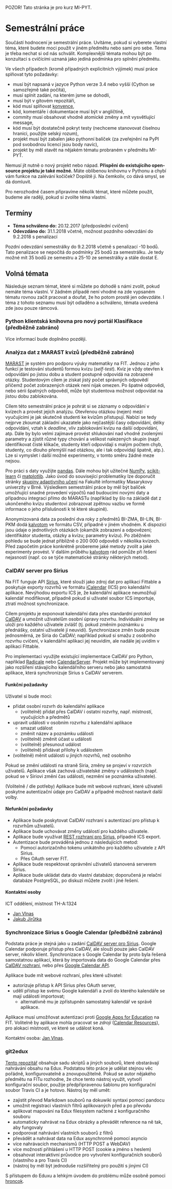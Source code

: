 
POZOR! Tato stránka je pro kurz MI-PYT.

Semestrální práce
=================

Součástí hodnocení je semestrální práce. Uvítáme, pokud si vyberete vlastní téma, které budete moci použít v jiném předmětu nebo sami pro sebe.
Téma je třeba nechat si od nás schválit.
Komplexnější témata mohou být po konzultaci s cvičícími uznaná jako jediná podmínka pro splnění předmětu.

Ve všech případech (kromě případných explicitních výjimek) musí práce splňovat tyto požadavky:

 * musí být napsaná v jazyce Python verze 3.4 nebo vyšší (Cython se samozřejmě také počítá),
 * musí splnit zadání, na kterém jsme se dohodli,
 * musí být v gitovém repozitáři,
 * kód musí splňovat [konvence](https://www.python.org/dev/peps/pep-0008/),
 * kód, komentáře i dokumentace musí být v angličtině,
 * commity musí obsahovat vhodně atomické změny a mít vysvětlující message,
 * kód musí být dostatečně pokryt testy (nechceme stanovovat číselnou hranici, použijte selský rozum),
 * projekt musí být zabalen jako pythonní balíček (za zveřejnění na PyPI pod svobodnou licencí jsou body navíc),
 * projekt by měl stavět na nějakém tématu probraném v předmětu MI-PYT.

Nemusí jít nutně o nový projekt nebo nápad. **Přispění do existujícího open-source
projektu je také možné.** Máte oblíbenou knihovnu v Pythonu a chybí vám funkce
na zalévání kočiček? Dopiště ji. Na čemkoliv, co dává smysl, se dá domluvit.

Pro nerozhodné časem připravíme několik témat, které můžete použít, budeme ale raději, pokud si zvolíte téma vlastní.

Termíny
-------

 * **Téma schváleno do:** 20.12.2017 (předposlední cvičení)
 * **Odevzdáno do:** 31.1.2018 včetně, možnost pozdního odevzdání do 9.2.2018 s penalizací

Pozdní odevzdání semestrálky do 9.2.2018 včetně s penalizací -10 bodů. Tato penalizace se nepočítá do podmínky 25 bodů za semestrálku. Je tedy možné mít 35 bodů ze semestru a 25-10 ze semestrálky a stále dostat E.

Volná témata
------------

Následuje seznam témat, které si můžete po dohodě s námi zvolit, pokud nemáte téma vlastní.
V žádném případě není vhodné na zde vypsaném tématu rovnou začít pracovat a doufat, že ho potom prostě jen odevzdáte.
I téma z tohoto seznamu musí být odladěno a schváleno, témata uvedená zde jsou pouze rámcová.

### Python klientská knihovna pro nový portál Klasifikace (předběžně zabráno)

Více informací bude doplněno později.

### Analýza dat z MARAST kvízů (předběžně zabráno)

[MARAST](https://marast.fit.cvut.cz) je systém pro podporu výuky matematiky
na FIT. Jednou z jeho funkcí je testování studentů formou kvízu (*self-test*).
Kvíz je vždy otevřen k odpovídání po jistou dobu a student postupně
odpovídá na zobrazené otázky. Studentovým cílem je získat jistý počet správných
odpovědí přičemž počet zobrazených otázek není nijak omezen. Po špatné
odpovědi, nebo sérii špatných odpovědí, může být studentova možnost
odpovídat na jistou dobu zablokována.

Cílem této semestrální práce je pohrát si se záznamy o odpovídání v kvízech a
provést jejich analýzu. Otevřenou otázkou (nejen) mezi vyučujícími je jak
skutečně studenti ke kvízům přistupují. Nabízí se tedy nejprve zkoumat základní
ukazatele jako nejčastější časy odpovídání, délky odpovídání, vztah k
*deadline*, vliv zablokování kvízu na další odpovídání, atp. Dále by bylo
velmi zajímavé provést shlukování nad vhodně zvolenými parametry a zjistit
různé typy chování a velikost nalezených skupin (např. identifikovat čisté
klikače, studenty kteří odpovídají s malým počtem chyb, studenty, co dlouho
přemýšlí nad otázkou, ale i tak odpovídají špatně, atp.). Lze si vymyslet
i další možné experimenty, v tomto směru žádné meze nejsou.

Pro práci s daty využijte [pandas](http://pandas.pydata.org). Dále mohou
být užitečné [NumPy](http://www.numpy.org), [scikit-learn](https://scikit-learn.org) či [matplotlib](http://matplotlib.org). Jako úvod do související
problematiky lze doporučit stránky [skupiny adaptivního učení](http://www.fi.muni.cz/adaptivelearning/)
na Fakultě informatiky Masarykovy univerzity v Brně.
Výsledkem semestrální práce by měl být balíček umožňující snadné provedení
výpočtů nad budoucími novými daty a případnou integraci přímo do MARASTu
(například by šlo na základě dat z ukončeného kvízu studentovi zobrazovat
zpětnou vazbu ve formě informace o jeho příslušnosti k té které skupině).

Anonymizovaná data za poslední dva roky z předmětů BI-ZMA, BI-LIN, BI-PKM dodá
[kalvotom](http://github/kalvotom) ve formátu CSV, případně v jiném vhodném.
K dispozici jsou údaje o jednotlivých otázkách (okamžik zobrazení a
odpovězení; identifikátor studenta, otázky a kvízu; parametry kvízu).
Po zběžném pohledu se bude jednat přibližně o 200 000 odpovědí v několika
kvízech. Před započetím práce konkrétně probereme jaké metody zvolit a
jaké experimenty provést. V dalším průběhu [kalvotom](https://github.com/kalvotom)
rád pomůže při řešení nejasností (např. co se týče matematické stránky
některých metod).

### CalDAV server pro Sirius

Na FIT funguje API [Sirius], které slouží jako zdroj dat pro aplikaci Fittable a poskytuje exporty rozvrhů ve formátu [iCalendar] (ICS) pro kalendářní aplikace. Nevýhodou exportu ICS je, že kalendářní aplikace neumožňují kalendář modifikovat, případně pokud si uživatel soubor ICS importuje, ztratí možnost synchronizace.

Cílem projektu je exponovat kalendářní data přes standardní protokol [CalDAV] a umožnit uživatelům osobní úpravy rozvrhu. Individuální změny se uloží pro každého uživatele zvlášť (tj. pokud změním poznámku u přednášky, ostatní uživatelé jí neuvidí). Synchronizace změn bude pouze jednosměrná, ze Siria do CalDAV; například pokud si smažu z osobního rozvrhu cvičení, v kalendářní aplikaci jej neuvidím, ale nadále jej uvidím v aplikaci Fittable.

Pro implementaci využijte existující implementace CalDAV pro Python, například [Radicale](http://radicale.org/) nebo [CalendarServer](https://www.calendarserver.org/). Projekt může být implementovaný jako rozšíření stávajícího kalendářního serveru nebo jako samostatná aplikace, která synchronizuje Sirius s CalDAV serverem.

#### Funkční požadavky

Uživatel si bude moci:

* přidat osobní rozvrh do kalendářní aplikace
  * (volitelně) přidat přes CalDAV i ostatní rozvrhy, např. místností, vyučujících a předmětů
* upravit události v osobním rozvrhu z kalendářní aplikace
  * smazat událost
  * změnit název a poznámku události
  * (volitelně) změnit účast u události
  * (volitelně) přesunout událost
  * (volitelně) přidávat přílohy k událostem
* (volitelně) měnit události u jiných rozvrhů, než osobního

Pokud se změní události na straně Siria, změny se projeví v rozvrzích uživatelů. Aplikace však zachová uživatelské změny v událostech (např. pokud se v Siriovi změní čas události, nezmění se poznámka uživatele).

(Volitelně / dle potřeby) Aplikace bude mít webové rozhraní, které uživateli poskytne autentizační údaje pro CalDAV a případně možnost nastavit další volby.

#### Nefunkční požadavky

* Aplikace bude poskytovat CalDAV rozhraní s autentizací pro přístup k rozvrhům uživatelů.
* Aplikace bude uchovávat změny událostí pro každého uživatele.
* Aplikace bude využívat [REST rozhraní pro Sirius](https://cvut.github.io/sirius/docs/api-v1.html), případně ICS export.
* Autentizace bude prováděná jednou z následujících metod:
  * Pomocí autorizačního tokenu unikátního pro každého uživatele z API Sirius.
  * Přes OAuth server FIT.
* Aplikace bude respektovat oprávnění uživatelů stanovená serverem Sirius.
* Aplikace bude ukládat data do vlastní databáze; doporučená je relační databáze PostgreSQL, po diskuzi můžete zvolit i jiné řešení.

#### Kontaktní osoby

ICT oddělení, místnost TH-A:1324

* [Jan Vlnas](https://usermap.cvut.cz/profile/vlnasjan/)
* [Jakub Jirůtka](https://usermap.cvut.cz/profile/jirutjak/)

[Sirius]: https://github.com/cvut/sirius
[iCalendar]: https://en.wikipedia.org/wiki/ICalendar
[CalDAV]: https://en.wikipedia.org/wiki/CalDAV

### Synchronizace Sirius s Google Calendar (předběžně zabráno)

Podstata práce je stejná jako u zadání [CalDAV server pro Sirius](#caldav-server-pro-sirius). Google Calendar podporuje přístup přes CalDAV, ale slouží pouze jako CalDAV server, nikoliv klient. Synchronizace s Google Calendar by proto byla řešená samostatnou aplikací, která by importovala data do Google Calendar přes [CalDAV rozhraní](https://developers.google.com/google-apps/calendar/caldav/v2/guide), nebo přes [Google Calendar API](https://developers.google.com/google-apps/calendar/overview).

Aplikace bude mít webové rozhraní, přes které uživatel:

* autorizuje přístup k API Sirius přes OAuth server,
* udělí přístup ke svému Google kalendáři a zvolí do kterého kalendáře se mají události importovat;
  * alternativně mu je zpřístupněn samostatný kalendář ve správě aplikace.

Aplikace musí umožňovat autentizaci proti [Google Apps for Education](https://ict.fit.cvut.cz/~web/current/web/ict/GoogleApps/) na FIT. Volitelně by aplikace mohla pracovat se _zdroji_ ([Calendar Resources](https://support.google.com/a/answer/1686462?hl=en)), pro alokaci místnosti, ve které se událost koná.

Kontaktní osoba: [Jan Vlnas](https://usermap.cvut.cz/profile/vlnasjan/).

### git2edux

[Tento repozitář](https://github.com/cvut/MI-PYT) obsahuje sadu skriptů a jiných souborů,
které obstarávají nahrávání obsahu na Edux.
Podstatou této práce je udělat stejnou věc pořádně, konfigurovatelně a znovupoužitelně.
Pokud se autor nějakého předmětu na FITu rozhodne, že chce tento nástroj využít,
vytvoří konfigurační soubor,
použije předpřipravenou šablonu pro konfigurační soubor Travis CI a je hotovo.
Nástroj by měl umět:

 * zajistit převod Markdown souborů na dokuwiki syntaxi pomocí pandocu
 * umožnit registraci vlastních filtrů aplikovaných před a po převodu
 * aplikovat mapování na Edux filesystem načtené z konfiguračního souboru
 * automaticky nahrávat na Edux obrázky a převádět reference na ně tak, aby fungovaly
 * podporovat nahrávání vlastních souborů z filtrů
 * převádět a nahrávat data na Edux asynchronně pomocí asyncio
 * více nahrávacích mechanismů (HTTP POST a WebDAV)
 * více možností přihlášení u HTTP POST (cookie a jméno s heslem)
 * obsahovat interaktivní průvodce pro vytvoření konfiguračních souborů (vlastního a pro Travis CI)
 * (nástroj by měl být jednoduše rozšířitelný pro použití s jinými CI)

S přístupem do Eduxu a lehkým úvodem do problému může osobně pomoci
[hroncok](http://github.com/hroncok).
